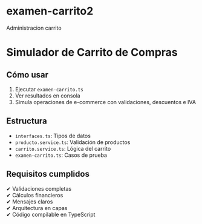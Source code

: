 # examen-carrito2
Administracion carrito
# Simulador de Carrito de Compras

## Cómo usar
1. Ejecutar `examen-carrito.ts`
2. Ver resultados en consola
3. Simula operaciones de e-commerce con validaciones, descuentos e IVA

## Estructura
- `interfaces.ts`: Tipos de datos
- `producto.service.ts`: Validación de productos
- `carrito.service.ts`: Lógica del carrito
- `examen-carrito.ts`: Casos de prueba

## Requisitos cumplidos
✔ Validaciones completas  
✔ Cálculos financieros  
✔ Mensajes claros  
✔ Arquitectura en capas  
✔ Código compilable en TypeScript

